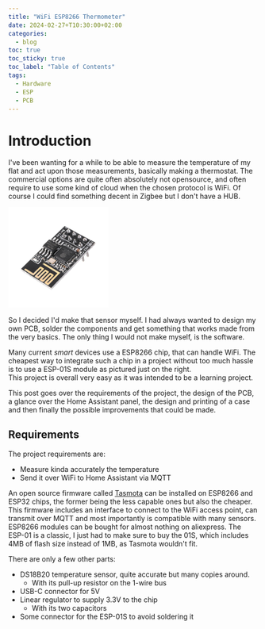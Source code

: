 ```yaml
---
title: "WiFi ESP8266 Thermometer"
date: 2024-02-27+T10:30:00+02:00
categories:
  - blog
toc: true
toc_sticky: true
toc_label: "Table of Contents"
tags:
  - Hardware
  - ESP
  - PCB
---
```



# Introduction

I've been wanting for a while to be able to measure the temperature of my flat
and act upon those measurements, basically making a thermostat.
The commercial options are quite often absolutely not opensource, and often
require to use some kind of cloud when the chosen protocol is WiFi. Of course
I could find something decent in Zigbee but I don't have a HUB.  

<img class="align-left" src="/assets/images/esp01s_thermometer/esp01s.jpg" width="40%"/>

So I decided I'd make that sensor myself. I had always wanted to design my own
PCB, solder the components and get something that works made from the very
basics. The only thing I would not make myself, is the software.

Many current _smart_ devices use a ESP8266 chip, that can handle WiFi. The 
cheapest way to integrate such a chip in a project without too much hassle is
to use a ESP-01S module as pictured just on the right.  
This project is overall very easy as it was intended to be a learning project. 

This post goes over the requirements of the project, the design of the PCB,
a glance over the Home Assistant panel, the design and printing of a case and
then finally the possible improvements that could be made.


## Requirements

The project requirements are:

* Measure kinda accurately the temperature
* Send it over WiFi to Home Assistant via MQTT

An open source firmware called [Tasmota](https://4tasmota.github.io/) can be 
installed on ESP8266 and ESP32 chips, the former being the less capable ones
but also the cheaper. This firmware includes an interface to connect to the
WiFi access point, can transmit over MQTT and most importantly is compatible
with many sensors.
ESP8266 modules can be bought for almost nothing on aliexpress. The ESP-01 is a
classic, I just had to make sure to buy the 01S, which includes 4MB of flash 
size instead of 1MB, as Tasmota wouldn't fit.

There are only a few other parts:

* DS18B20 temperature sensor, quite accurate but many copies around.
  * With its pull-up resistor on the 1-wire bus
* USB-C connector for 5V
* Linear regulator to supply 3.3V to the chip
  * With its two capacitors
* Some connector for the ESP-01S to avoid soldering it

